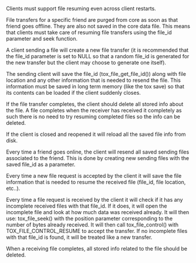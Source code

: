 Clients must support file resuming even across client restarts.

File transfers for a specific friend are purged from core as soon as that 
friend goes offline. They are also not saved in the core data file. This means 
that clients must take care of resuming file transfers using the file_id 
parameter and seek function.

A client sending a file will create a new file transfer (it is recommended that 
the file_id parameter is set to NULL so that a random file_id is generated for 
the new transfer but the client may choose to generate one itself).

The sending client will save the file_id (tox_file_get_file_id()) along with 
file location and any other information that is needed to resend the file. This 
information must be saved in long term memory (like the tox save) so that its 
contents can be loaded if the client suddenly closes.

If the file transfer completes, the client should delete all stored info about 
the file. A file completes when the receiver has received it completely as such 
there is no need to try resuming completed files so the info can be deleted.

If the client is closed and reopened it will reload all the saved file info 
from disk.

Every time a friend goes online, the client will resend all saved sending files 
associated to the friend. This is done by creating new sending files with the 
saved file_id as a parameter.

Every time a new file request is accepted by the client it will save the file 
information that is needed to resume the received file (file_id, file location, 
etc..).

Every time a file request is received by the client it will check if it has any 
incomplete received files with that file_id. If it does, it will open the 
incomplete file and look at how much data was received already. It will then 
use: tox_file_seek() with the position parameter corresponding to the number of 
bytes already received. It will then call tox_file_control() with 
TOX_FILE_CONTROL_RESUME to accept the transfer. If no incomplete files with 
that file_id is found, it will be treated like a new transfer.

When a receiving file completes, all stored info related to the file should be 
deleted.
